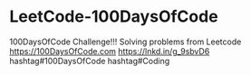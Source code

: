# LeetCode-100DaysOfCode
100DaysOfCode Challenge!!!
Solving problems from Leetcode
https://100DaysOfCode.com
https://lnkd.in/g_9sbvD6
hashtag#100DaysOfCode hashtag#Coding

